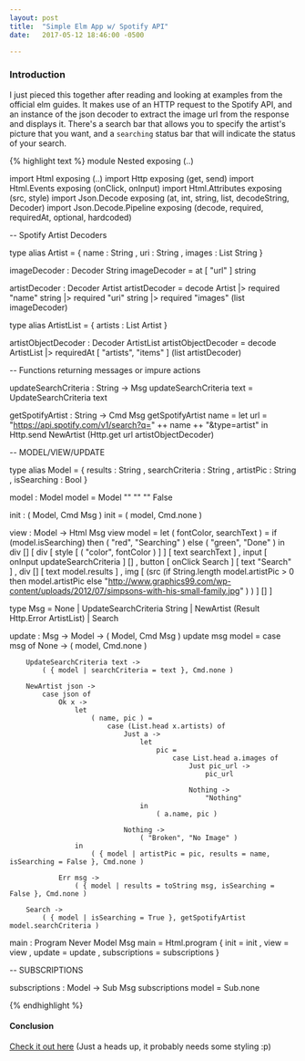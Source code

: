 ```yaml
---
layout: post
title:  "Simple Elm App w/ Spotify API"
date:   2017-05-12 18:46:00 -0500

---
```


### Introduction

I just pieced this together after reading and looking at examples from the official elm guides. It makes use of an HTTP request to the Spotify API, and an instance of the json decoder to extract the image url from the response and displays it. There's a search bar that allows you to specify the artist's picture that you want, and a `searching` status bar that will indicate the status of your search.


{% highlight text %}
module Nested exposing (..)

import Html exposing (..)
import Http exposing (get, send)
import Html.Events exposing (onClick, onInput)
import Html.Attributes exposing (src, style)
import Json.Decode exposing (at, int, string, list, decodeString, Decoder)
import Json.Decode.Pipeline exposing (decode, required, requiredAt, optional, hardcoded)


-- Spotify Artist Decoders


type alias Artist =
    { name : String
    , uri : String
    , images : List String
    }


imageDecoder : Decoder String
imageDecoder =
    at [ "url" ] string


artistDecoder : Decoder Artist
artistDecoder =
    decode Artist
        |> required "name" string
        |> required "uri" string
        |> required "images" (list imageDecoder)


type alias ArtistList =
    { artists : List Artist }


artistObjectDecoder : Decoder ArtistList
artistObjectDecoder =
    decode ArtistList
        |> requiredAt [ "artists", "items" ] (list artistDecoder)



-- Functions returning messages or impure actions


updateSearchCriteria : String -> Msg
updateSearchCriteria text =
    UpdateSearchCriteria text


getSpotifyArtist : String -> Cmd Msg
getSpotifyArtist name =
    let
        url =
            "https://api.spotify.com/v1/search?q=" ++ name ++ "&type=artist"
    in
        Http.send NewArtist (Http.get url artistObjectDecoder)



-- MODEL/VIEW/UPDATE


type alias Model =
    { results : String
    , searchCriteria : String
    , artistPic : String
    , isSearching : Bool
    }


model : Model
model =
    Model "" "" "" False


init : ( Model, Cmd Msg )
init =
    ( model, Cmd.none )


view : Model -> Html Msg
view model =
    let
        ( fontColor, searchText ) =
            if (model.isSearching) then
                ( "red", "Searching" )
            else
                ( "green", "Done" )
    in
        div []
            [ div [ style [ ( "color", fontColor ) ] ] [ text searchText ]
            , input [ onInput updateSearchCriteria ] []
            , button [ onClick Search ] [ text "Search" ]
            , div [] [ text model.results ]
            , img
                [ (src
                    (if String.length model.artistPic > 0 then
                        model.artistPic
                     else
                        "http://www.graphics99.com/wp-content/uploads/2012/07/simpsons-with-his-small-family.jpg"
                    )
                  )
                ]
                []
            ]


type Msg
    = None
    | UpdateSearchCriteria String
    | NewArtist (Result Http.Error ArtistList)
    | Search


update : Msg -> Model -> ( Model, Cmd Msg )
update msg model =
    case msg of
        None ->
            ( model, Cmd.none )

        UpdateSearchCriteria text ->
            ( { model | searchCriteria = text }, Cmd.none )

        NewArtist json ->
            case json of
                Ok x ->
                    let
                        ( name, pic ) =
                            case (List.head x.artists) of
                                Just a ->
                                    let
                                        pic =
                                            case List.head a.images of
                                                Just pic_url ->
                                                    pic_url

                                                Nothing ->
                                                    "Nothing"
                                    in
                                        ( a.name, pic )

                                Nothing ->
                                    ( "Broken", "No Image" )
                    in
                        ( { model | artistPic = pic, results = name, isSearching = False }, Cmd.none )

                Err msg ->
                    ( { model | results = toString msg, isSearching = False }, Cmd.none )

        Search ->
            ( { model | isSearching = True }, getSpotifyArtist model.searchCriteria )


main : Program Never Model Msg
main =
    Html.program
        { init = init
        , view = view
        , update = update
        , subscriptions = subscriptions
        }



-- SUBSCRIPTIONS


subscriptions : Model -> Sub Msg
subscriptions model =
    Sub.none

{% endhighlight %}

#### Conclusion
[Check it out here](http://yankev.github.io/elm-demos/spotify.html)
(Just a heads up, it probably needs some styling :p)

